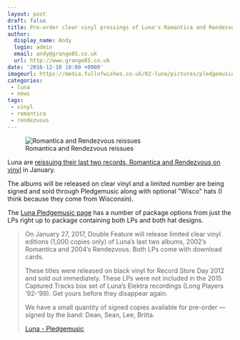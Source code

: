 ```yaml
---
layout: post
draft: false
title: Pre-order clear vinyl pressings of Luna's Romantica and Rendezvous
author:
  display_name: Andy
  login: admin
  email: andy@grange85.co.uk
  url: http://www.grange85.co.uk
date: '2016-12-10 10:00 +0000'
imageurl: https://media.fullofwishes.co.uk/02-luna/pictures/pledgemusic-romantica-rendezvous-2017.jpg
categories:
 - luna
 - news
tags:
 - vinyl
 - romantica
 - rendezvous
---
```

<figure class="caption aligncenter"><img src="https://media.fullofwishes.co.uk/02-luna/pictures/pledgemusic-romantica-rendezvous-2017.jpg" alt="Romantica and Rendezvous reissues" /><figcaption class="caption-text">Romantica and Rendezvous reissues</figcaption></figure>
<p class="lead">Luna are <a href="http://www.pledgemusic.com/projects/luna">reissuing their last two records, Romantica and Rendezvous on vinyl</a> in January.</p>
<p>The albums will be released on clear vinyl and a limited number are being signed and sold through Pledgemusic along with optional "Wisco" hats (I think because they come from Wisconsin).</p>
<p>The <a href="http://www.pledgemusic.com/projects/luna">Luna Pledgemusic page</a> has a number of package options from just the LPs right up to package containing both LPs and both hat designs.</p>

<blockquote><p>On January 27, 2017, Double Feature will release limited clear vinyl editions (1,000 copies only) of Luna’s last two albums, 2002’s Romantica and 2004’s Rendezvous. Both LPs come with download cards.</p><p>These titles were released on black vinyl for Record Store Day 2012 and sold out immediately. These LPs were not included in the 2015 Captured Tracks box set of Luna’s Elektra recordings (Long Players ’92-’99). Get yours before they disappear again.</p><p>We have a small quantity of signed copies available for pre-order — signed by the band: Dean, Sean, Lee, Britta.</p><footer><a href="http://www.pledgemusic.com/projects/luna">Luna - Pledgemusic</a></footer></blockquote>
